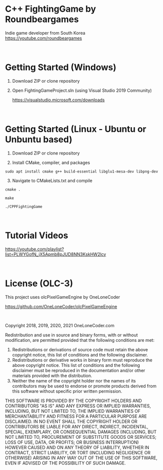 # C++ FightingGame by Roundbeargames

Indie game developer from South Korea
<br>
https://youtube.com/roundbeargames

<br>

# Getting Started (Windows)

1. Download ZIP or clone repository

2. Open FightingGameProject.sln (using Visual Studio 2019 Community)

    https://visualstudio.microsoft.com/downloads

<br>

# Getting Started (Linux - Ubuntu or Unbuntu based)

1. Download ZIP or clone repository

2. Install CMake, compiler, and packages

```
sudo apt install cmake g++ build-essential libglu1-mesa-dev libpng-dev
```

3. Navigate to CMakeLists.txt and compile

```
cmake .
```

```
make
```

```
./CPPFightingGame
```

<br>

# Tutorial Videos

https://youtube.com/playlist?list=PLWYGofN_jX5Apmb8pJUD8NN3KskHW2lcy

<br>

# License (OLC-3)

This project uses olcPixelGameEngine by OneLoneCoder

https://github.com/OneLoneCoder/olcPixelGameEngine

<br>

Copyright 2018, 2019, 2020, 2021 OneLoneCoder.com

Redistribution and use in source and binary forms, with or without modification, are permitted provided that the following conditions are met:

1. Redistributions or derivations of source code must retain the above copyright notice, this list of conditions and the following disclaimer.
2. Redistributions or derivative works in binary form must reproduce the above copyright notice. This list of conditions and the following disclaimer must be reproduced in the documentation and/or other materials provided with the distribution.
3. Neither the name of the copyright holder nor the names of its contributors may be used to endorse or promote products derived from this software without specific prior written permission.

THIS SOFTWARE IS PROVIDED BY THE COPYRIGHT HOLDERS AND CONTRIBUTORS "AS IS" AND ANY EXPRESS OR IMPLIED WARRANTIES, INCLUDING, BUT NOT LIMITED TO, THE IMPLIED WARRANTIES OF MERCHANTABILITY AND FITNESS FOR A PARTICULAR PURPOSE ARE DISCLAIMED. IN NO EVENT SHALL THE COPYRIGHT HOLDER OR CONTRIBUTORS BE LIABLE FOR ANY DIRECT, INDIRECT, INCIDENTAL, SPECIAL, EXEMPLARY, OR CONSEQUENTIAL DAMAGES (INCLUDING, BUT NOT LIMITED TO, PROCUREMENT OF SUBSTITUTE GOODS OR SERVICES; LOSS OF USE, DATA, OR PROFITS; OR BUSINESS INTERRUPTION) HOWEVER CAUSED AND ON ANY THEORY OF LIABILITY, WHETHER IN CONTRACT, STRICT LIABILITY, OR TORT (INCLUDING NEGLIGENCE OR OTHERWISE) ARISING IN ANY WAY OUT OF THE USE OF THIS SOFTWARE, EVEN IF ADVISED OF THE POSSIBILITY OF SUCH DAMAGE.
